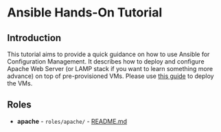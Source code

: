 # Ansible Hands-On Tutorial

## Introduction

This tutorial aims to provide a quick guidance on how to use Ansible for Configuration Management. It describes how to deploy and configure Apache Web Server (or LAMP stack if you want to learn something more advance) on top of pre-provisioned VMs. Please use [this guide](https://github.com/andybondar/ansible-lab__terraform/blob/main/modules/compute/vm/README.md) to deploy the VMs.

## Roles
* **apache** - `roles/apache/` - [README.md](roles/apache/README.md)
